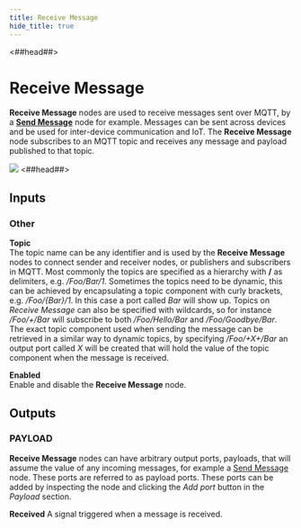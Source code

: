 ```yaml
---
title: Receive Message
hide_title: true
---
```


<##head##>
# Receive Message 

**Receive Message** nodes are used to receive messages sent over MQTT, by a [**Send Message**](/library/modules/mqtt/send-message.md) node for example. Messages can be sent across devices and
be used for inter-device communication and IoT. The **Receive Message** node subscribes to an MQTT topic and receives any message and payload published to that topic.


![](/library/modules/mqtt/receive-message.png)
<##head##>

<div class = "node-inputs">

## Inputs

### Other

**Topic**  
The topic name can be any identifier and is used by the **Receive Message** nodes to connect sender and receiver nodes, or publishers and subscribers in MQTT. Most commonly the topics are specified as a hierarchy with **/** as delimiters, e.g. _/Foo/Bar/1_. Sometimes the topics need to be dynamic, this can be achieved by encapsulating a topic component with curly brackets, e.g. _/Foo/{Bar}/1_. In this case a port called _Bar_ will show up.
Topics on _Receive Message_ can also be specified with wildcards, so for instance _/Foo/+/Bar_ will subscribe to both _/Foo/Hello/Bar_ and _/Foo/Goodbye/Bar_.
The exact topic component used when sending the message can be retrieved in a similar way to dynamic topics, by specifying _/Foo/+X+/Bar_ an output port called _X_ will
be created that will hold the value of the topic component when the message is received.

**Enabled**  
Enable and disable the **Receive Message** node.

</div>

<div class = "node-outputs">

## Outputs

### PAYLOAD

**Receive Message** nodes can have arbitrary output ports, payloads, that will assume the value of any incoming messages, for example a [Send Message](/library/modules/mqtt/send-message.md) node. These ports are referred to as payload ports.
These ports can be added by inspecting the node and clicking the _Add port_ button in the _Payload_ section.

**Received**
A signal triggered when a message is received.

</div>

[0]: ./send-message
